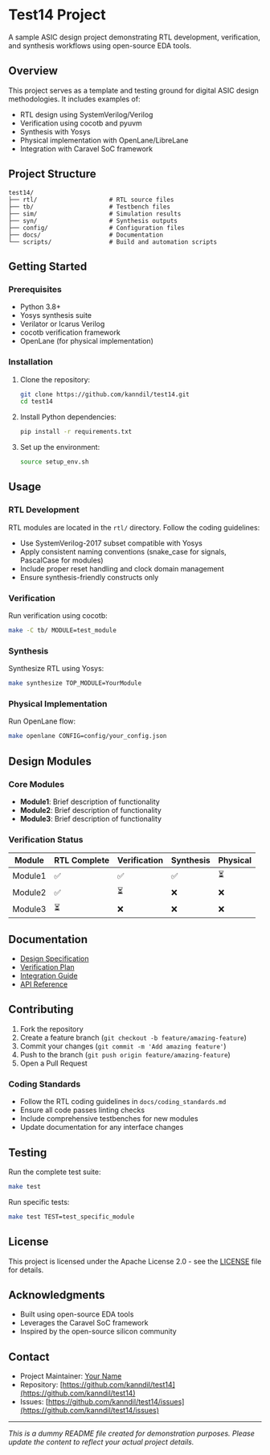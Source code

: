 # Test14 Project

A sample ASIC design project demonstrating RTL development, verification, and synthesis workflows using open-source EDA tools.

## Overview

This project serves as a template and testing ground for digital ASIC design methodologies. It includes examples of:

- RTL design using SystemVerilog/Verilog
- Verification using cocotb and pyuvm
- Synthesis with Yosys
- Physical implementation with OpenLane/LibreLane
- Integration with Caravel SoC framework

## Project Structure

```
test14/
├── rtl/                    # RTL source files
├── tb/                     # Testbench files
├── sim/                    # Simulation results
├── syn/                    # Synthesis outputs
├── config/                 # Configuration files
├── docs/                   # Documentation
└── scripts/                # Build and automation scripts
```

## Getting Started

### Prerequisites

- Python 3.8+
- Yosys synthesis suite
- Verilator or Icarus Verilog
- cocotb verification framework
- OpenLane (for physical implementation)

### Installation

1. Clone the repository:
   ```bash
   git clone https://github.com/kanndil/test14.git
   cd test14
   ```

2. Install Python dependencies:
   ```bash
   pip install -r requirements.txt
   ```

3. Set up the environment:
   ```bash
   source setup_env.sh
   ```

## Usage

### RTL Development

RTL modules are located in the `rtl/` directory. Follow the coding guidelines:

- Use SystemVerilog-2017 subset compatible with Yosys
- Apply consistent naming conventions (snake_case for signals, PascalCase for modules)
- Include proper reset handling and clock domain management
- Ensure synthesis-friendly constructs only

### Verification

Run verification using cocotb:

```bash
make -C tb/ MODULE=test_module
```

### Synthesis

Synthesize RTL using Yosys:

```bash
make synthesize TOP_MODULE=YourModule
```

### Physical Implementation

Run OpenLane flow:

```bash
make openlane CONFIG=config/your_config.json
```

## Design Modules

### Core Modules

- **Module1**: Brief description of functionality
- **Module2**: Brief description of functionality
- **Module3**: Brief description of functionality

### Verification Status

| Module | RTL Complete | Verification | Synthesis | Physical |
|--------|-------------|-------------|-----------|----------|
| Module1| ✅          | ✅          | ✅        | ⏳       |
| Module2| ✅          | ⏳          | ❌        | ❌       |
| Module3| ⏳          | ❌          | ❌        | ❌       |

## Documentation

- [Design Specification](docs/design_spec.md)
- [Verification Plan](docs/verification_plan.md)
- [Integration Guide](docs/integration_guide.md)
- [API Reference](docs/api_reference.md)

## Contributing

1. Fork the repository
2. Create a feature branch (`git checkout -b feature/amazing-feature`)
3. Commit your changes (`git commit -m 'Add amazing feature'`)
4. Push to the branch (`git push origin feature/amazing-feature`)
5. Open a Pull Request

### Coding Standards

- Follow the RTL coding guidelines in `docs/coding_standards.md`
- Ensure all code passes linting checks
- Include comprehensive testbenches for new modules
- Update documentation for any interface changes

## Testing

Run the complete test suite:

```bash
make test
```

Run specific tests:

```bash
make test TEST=test_specific_module
```

## License

This project is licensed under the Apache License 2.0 - see the [LICENSE](LICENSE) file for details.

## Acknowledgments

- Built using open-source EDA tools
- Leverages the Caravel SoC framework
- Inspired by the open-source silicon community

## Contact

- Project Maintainer: [Your Name](mailto:your.email@example.com)
- Repository: [https://github.com/kanndil/test14](https://github.com/kanndil/test14)
- Issues: [https://github.com/kanndil/test14/issues](https://github.com/kanndil/test14/issues)

---

*This is a dummy README file created for demonstration purposes. Please update the content to reflect your actual project details.*